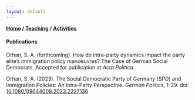```yaml
---
layout: default
---
```

**[Home](./) / [Teaching](./teaching.html) / [Activities](./activities.html)**

#### Publications

Orhan, S. A. (forthcoming). How do intra-party dynamics impact the party elite’s immigration policy manoeuvres? The Case of German Social Democrats. Accepted for publication at _Acta Politica_.

Orhan, S. A. (2023). The Social Democratic Party of Germany (SPD) and Immigration Policies: An Intra-Party Perspective. _German Politics_, 1-29. doi: [10.1080/09644008.2023.2227136](https://doi.org/10.1080/09644008.2023.2227136)
